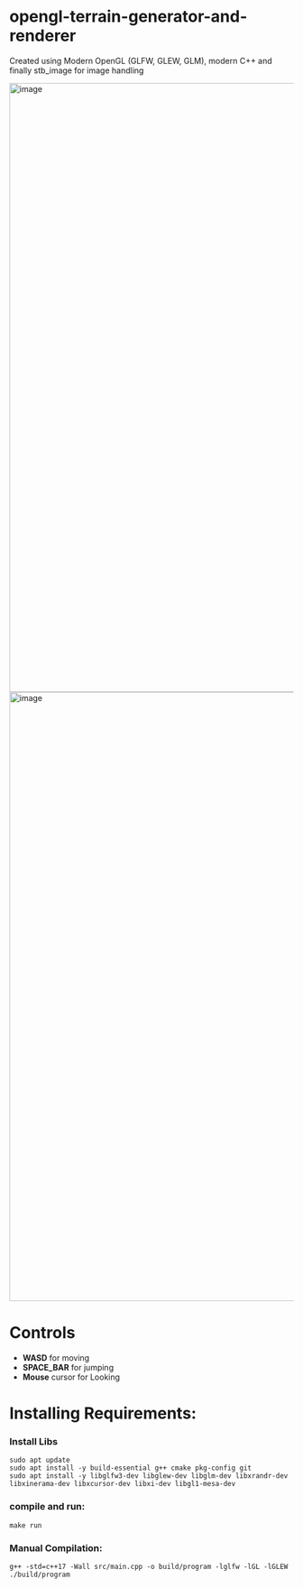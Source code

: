 # opengl-terrain-generator-and-renderer

Created using Modern OpenGL (GLFW, GLEW, GLM), modern C++ and finally stb_image for image handling 

<img width="1920" height="1080" alt="image" src="https://github.com/user-attachments/assets/242c0160-3348-43c3-896a-9da0c6687416" />
<img width="1920" height="1080" alt="image" src="https://github.com/user-attachments/assets/823029fa-c3c7-46e4-970b-842b513b22a7" />


# Controls
- **WASD** for moving
- **SPACE_BAR** for jumping
- **Mouse** cursor for Looking
  
# Installing Requirements:

### Install Libs
```
sudo apt update
sudo apt install -y build-essential g++ cmake pkg-config git
sudo apt install -y libglfw3-dev libglew-dev libglm-dev libxrandr-dev libxinerama-dev libxcursor-dev libxi-dev libgl1-mesa-dev
```

### compile and run: 
```
make run
```

### Manual Compilation:
```
g++ -std=c++17 -Wall src/main.cpp -o build/program -lglfw -lGL -lGLEW
./build/program
```
